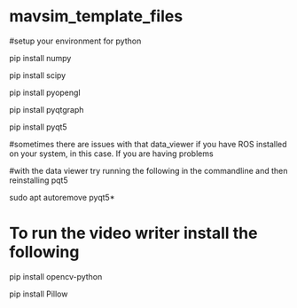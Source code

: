 # mavsim_template_files
#setup your environment for python

pip install numpy

pip install scipy

pip install pyopengl

pip install pyqtgraph

pip install pyqt5


#sometimes there are issues with that data_viewer if you have ROS installed on your system, in this case. If you are having problems

#with the data viewer try running the following in the commandline and then reinstalling pqt5

sudo apt autoremove pyqt5*

# To run the video writer install the following

pip install opencv-python

pip install Pillow

